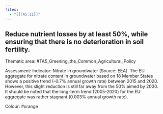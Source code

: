 ```yaml
---
files:
  - "[[TA5.11]]"
---
```

## Reduce nutrient losses by at least 50%, while ensuring that there is no deterioration in soil fertility.

Thematic area: #TA5_Greening_the_Common_Agricultural_Policy

Assessment: Indicator: Nitrate in groundwater (Source: EEA).
The EU aggregate for nitrate content in groundwater based on 18 Member States shows a positive trend (–0.7% annual growth rate) between 2015 and 2020. However, this slight reduction is still far away from the 50% aimed by 2030. It should be noted that the long-term trend (2005-2020) for the EU aggregate was rather stagnant (0.003% annual growth rate).

Colour: #orange